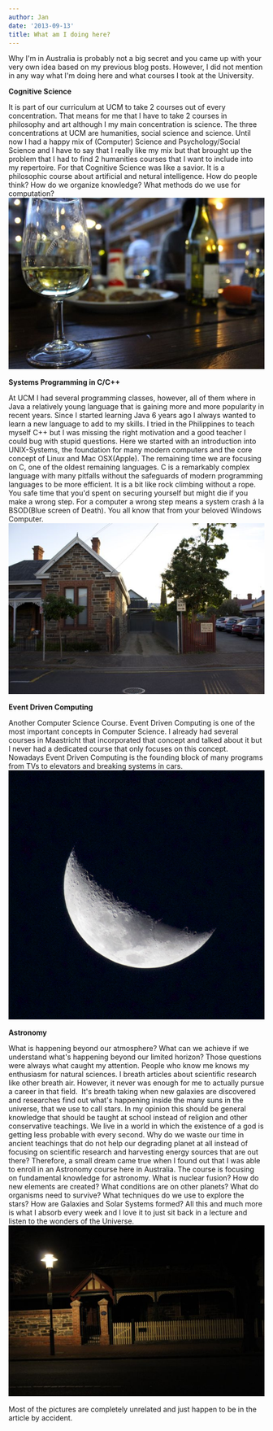 ```yaml
---
author: Jan
date: '2013-09-13'
title: What am I doing here?
---
```


Why I'm in Australia is probably not a big secret and you came up with your
very own idea based on my previous blog posts. However, I did not mention in
any way what I'm doing here and what courses I took at the University.

**Cognitive Science**

It is part of our curriculum at UCM to take 2 courses out of every
concentration. That means for me that I have to take 2 courses in philosophy
and art although I my main concentration is science. The three concentrations
at UCM are humanities, social science and science. Until now I had a happy mix
of (Computer) Science and Psychology/Social Science and I have to say that I
really like my mix but that brought up the problem that I had to find 2
humanities courses that I want to include into my repertoire. For that
Cognitive Science was like a savior. It is a philosophic course about
artificial and netural intelligence. How do people think? How do we organize
knowledge? What methods do we use for computation?
![](images/glass.jpg)

**Systems Programming in C/C++**

At UCM I had several programming classes, however, all of them where in Java a
relatively young language that is gaining more and more popularity in recent
years. Since I started learning Java 6 years ago I always wanted to learn a new
language to add to my skills. I tried in the Philippines to teach myself C++
but I was missing the right motivation and a good teacher I could bug with
stupid questions. Here we started with an introduction into UNIX-Systems, the
foundation for many modern computers and the core concept of Linux and Mac
OSX(Apple). The remaining time we are focusing on C, one of the oldest
remaining languages. C is a remarkably complex language with many pitfalls
without the safeguards of modern programming languages to be more efficient. It
is a bit like rock climbing without a rope. You safe time that you'd spent on
securing yourself but might die if you make a wrong step. For a computer a
wrong step means a system crash á la BSOD(Blue screen of Death). You all know
that from your beloved Windows Computer.
![](images/house.jpg)

**Event Driven Computing**

Another Computer Science Course. Event Driven Computing is one of the most
important concepts in Computer Science. I already had several courses in
Maastricht that incorporated that concept and talked about it but I never had
a dedicated course that only focuses on this concept. Nowadays Event Driven
Computing is the founding block of many programs from TVs to elevators and
breaking systems in cars.
![](images/moon.png)

**Astronomy**

What is happening beyond our atmosphere? What can we achieve if we understand
what's happening beyond our limited horizon? Those questions were always what
caught my attention. People who know me knows my enthusiasm for natural
sciences. I breath articles about scientific research like other breath air.
However, it never was enough for me to actually pursue a career in that field.
 It's breath taking when new galaxies are discovered and researches find out
what's happening inside the many suns in the universe, that we use to call
stars. In my opinion this should be general knowledge that should be taught at
school instead of religion and other conservative teachings. We live in a world
in which the existence of a god is getting less probable with every second. Why
do we waste our time in ancient teachings that do not help our degrading planet
at all instead of focusing on scientific research and harvesting energy sources
that are out there? Therefore, a small dream came true when I found out that I
was able to enroll in an Astronomy course here in Australia. The course is
focusing on fundamental knowledge for astronomy. What is nuclear fusion? How do
new elements are created? What conditions are on other planets? What do
organisms need to survive? What techniques do we use to explore the stars?
How are Galaxies and Solar Systems formed? All this and much more is what I
absorb every week and I love it to just sit back in a lecture and listen to the
wonders of the Universe.
![](images/night.jpg)

Most of the pictures are completely unrelated and just happen to be in the article by accident.
